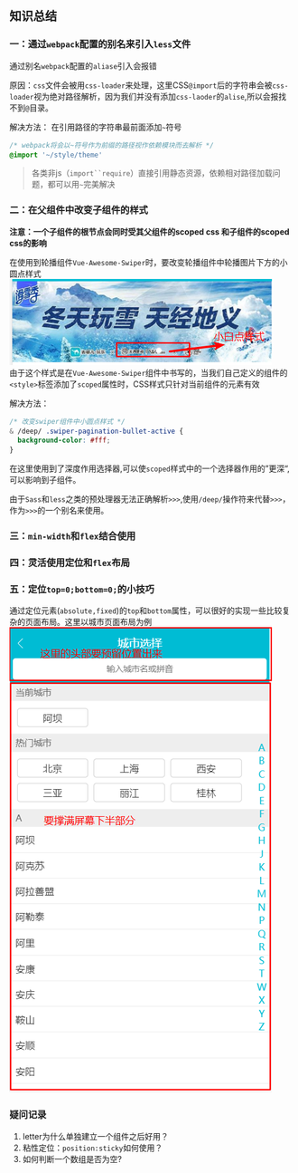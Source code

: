 ## 知识总结
### 一：通过`webpack`配置的别名来引入`less`文件
通过别名`webpack`配置的`aliase`引入会报错

原因：`css`文件会被用`css-loader`来处理，这里CSS`@import`后的字符串会被`css-loader`视为绝对路径解析，因为我们并没有添加`css-laoder`的`alise`,所以会报找不到`@`目录。

解决方法：
在引用路径的字符串最前面添加`~`符号  
```css
/* webpack将会以~符号作为前缀的路径视作依赖模块而去解析 */
@import '~/style/theme'
```

> 各类非js（`import``require`）直接引用静态资源，依赖相对路径加载问题，都可以用`~`完美解决

### 二：在父组件中改变子组件的样式
**注意：一个子组件的根节点会同时受其父组件的scoped css 和子组件的scoped css的影响**  

在使用到轮播组件`Vue-Awesome-Swiper`时，要改变轮播组件中轮播图片下方的小圆点样式  
![小圆点](./shotScreen/swiper.png)  
由于这个样式是在`Vue-Awesome-Swiper`组件中书写的，当我们自己定义的组件的`<style>`标签添加了`scoped`属性时，CSS样式只针对当前组件的元素有效  

解决方法：
```css
/* 改变swiper组件中小圆点样式 */
& /deep/ .swiper-pagination-bullet-active {
  background-color: #fff;
}
```
在这里使用到了深度作用选择器,可以使`scoped`样式中的一个选择器作用的”更深“,可以影响到子组件。

由于`Sass`和`less`之类的预处理器无法正确解析`>>>`,使用`/deep/`操作符来代替`>>>`，作为`>>>`的一个别名来使用。

### 三：`min-width`和`flex`结合使用

### 四：灵活使用定位和`flex`布局

### 五：定位`top=0;bottom=0;`的小技巧
通过定位元素(`absolute,fixed`)的`top`和`bottom`属性，可以很好的实现一些比较复杂的页面布局。这里以城市页面布局为例  
![布局](./shotScreen/webLayout.png)
### 疑问记录
1. letter为什么单独建立一个组件之后好用？
2. 粘性定位：`position:sticky`如何使用？
3. 如何判断一个数组是否为空?
